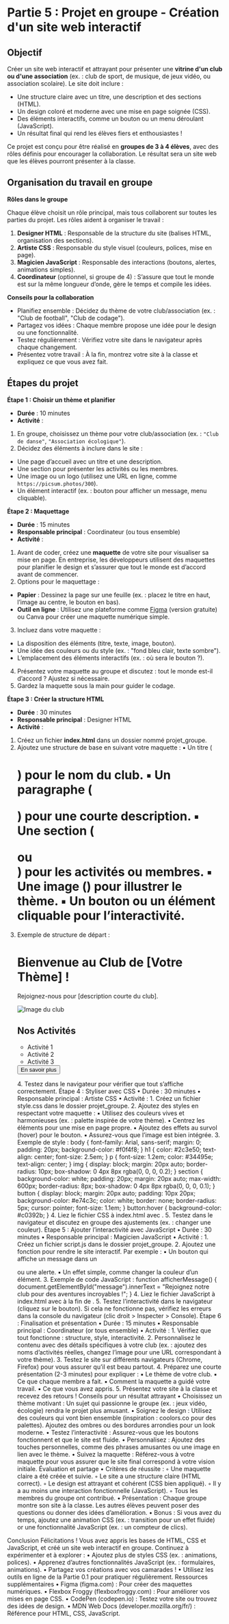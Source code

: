 # Partie 5 : Projet en groupe - Création d'un site web interactif

## Objectif

Créer un site web interactif et attrayant pour présenter une **vitrine d'un club ou d'une association** (ex. : club de sport, de musique, de jeux vidéo, ou association scolaire). Le site doit inclure :
- Une structure claire avec un titre, une description et des sections (HTML). 
- Un design coloré et moderne avec une mise en page soignée (CSS). 
- Des éléments interactifs, comme un bouton ou un menu déroulant (JavaScript). 
- Un résultat final qui rend les élèves fiers et enthousiastes ! 

Ce projet est conçu pour être réalisé en **groupes de 3 à 4 élèves**, avec des rôles définis pour encourager la collaboration. Le résultat sera un site web que les élèves pourront présenter à la classe.

## Organisation du travail en groupe

**Rôles dans le groupe**

Chaque élève choisit un rôle principal, mais tous collaborent sur toutes les parties du projet. Les rôles aident à organiser le travail :
1. **Designer HTML** : Responsable de la structure du site (balises HTML, organisation des sections). 
2. **Artiste CSS** : Responsable du style visuel (couleurs, polices, mise en page). 
3. **Magicien JavaScript** : Responsable des interactions (boutons, alertes, animations simples). 
4. **Coordinateur** (optionnel, si groupe de 4) : S’assure que tout le monde est sur la même longueur d’onde, gère le temps et compile les idées.

**Conseils pour la collaboration**
- Planifiez ensemble : Décidez du thème de votre club/association (ex. : "Club de football", "Club de codage"). 
- Partagez vos idées : Chaque membre propose une idée pour le design ou une fonctionnalité. 
- Testez régulièrement : Vérifiez votre site dans le navigateur après chaque changement. 
- Présentez votre travail : À la fin, montrez votre site à la classe et expliquez ce que vous avez fait. 

## Étapes du projet

**Étape 1 : Choisir un thème et planifier**
- **Durée** : 10 minutes 
- **Activité** :

1. En groupe, choisissez un thème pour votre club/association (ex. : `"Club de danse"`, `"Association écologique"`).
2. Décidez des éléments à inclure dans le site :
- Une page d’accueil avec un titre et une description. 
- Une section pour présenter les activités ou les membres. 
- Une image ou un logo (utilisez une URL en ligne, comme `https://picsum.photos/300`). 
- Un élément interactif (ex. : bouton pour afficher un message, menu cliquable).

**Étape 2 : Maquettage**
- **Durée** : 15 minutes 
- **Responsable principal** : Coordinateur (ou tous ensemble) 
- **Activité** :

1. Avant de coder, créez une **maquette** de votre site pour visualiser sa mise en page. En entreprise, les développeurs utilisent des maquettes pour planifier le design et s’assurer que tout le monde est d’accord avant de commencer. 
2. Options pour le maquettage :
- **Papier** : Dessinez la page sur une feuille (ex. : placez le titre en haut, l’image au centre, le bouton en bas). 
- **Outil en ligne** : Utilisez une plateforme comme [Figma](https://www.figma.com/fr-fr/) (version gratuite) ou Canva pour créer une maquette numérique simple. 
3. Incluez dans votre maquette :
- La disposition des éléments (titre, texte, image, bouton). 
- Une idée des couleurs ou du style (ex. : "fond bleu clair, texte sombre"). 
- L’emplacement des éléments interactifs (ex. : où sera le bouton ?). 
4. Présentez votre maquette au groupe et discutez : tout le monde est-il d’accord ? Ajustez si nécessaire. 
5. Gardez la maquette sous la main pour guider le codage. 

**Étape 3 : Créer la structure HTML**
- **Durée** : 30 minutes 
- **Responsable principal** : Designer HTML 
- **Activité** :
1. Créez un fichier **index.html** dans un dossier nommé projet_groupe. 
2. Ajoutez une structure de base en suivant votre maquette :
    ▪ Un titre (<h1>) pour le nom du club. 
    ▪ Un paragraphe (<p>) pour une courte description. 
    ▪ Une section (<div> ou <section>) pour les activités ou membres. 
    ▪ Une image (<img>) pour illustrer le thème. 
    ▪ Un bouton ou un élément cliquable pour l’interactivité. 
3. Exemple de structure de départ :
           <!DOCTYPE html>
           <html lang="fr">
           <head>
               <meta charset="UTF-8">
               <title>Club de [Votre Thème]</title>
               <link rel="stylesheet" href="style.css">
           </head>
           <body>
               <h1>Bienvenue au Club de [Votre Thème] !</h1>
               <p>Rejoignez-nous pour [description courte du club].</p>
               <img src="https://picsum.photos/300" alt="Image du club">
               <section>
                   <h2>Nos Activités</h2>
                   <ul>
                       <li>Activité 1</li>
                       <li>Activité 2</li>
                       <li>Activité 3</li>
                   </ul>
               </section>
               <button onclick="afficherMessage()">En savoir plus</button>
               <p id="message"></p>
               <script src="script.js"></script>
           </body>
           </html>
        4. Testez dans le navigateur pour vérifier que tout s’affiche correctement. 
Étape 4 : Styliser avec CSS
    • Durée : 30 minutes 
    • Responsable principal : Artiste CSS 
    • Activité :
        1. Créez un fichier style.css dans le dossier projet_groupe. 
        2. Ajoutez des styles en respectant votre maquette :
            ▪ Utilisez des couleurs vives et harmonieuses (ex. : palette inspirée de votre thème). 
            ▪ Centrez les éléments pour une mise en page propre. 
            ▪ Ajoutez des effets au survol (hover) pour le bouton. 
            ▪ Assurez-vous que l’image est bien intégrée. 
        3. Exemple de style :
           body {
               font-family: Arial, sans-serif;
               margin: 0;
               padding: 20px;
               background-color: #f0f4f8;
           }
           h1 {
               color: #2c3e50;
               text-align: center;
               font-size: 2.5em;
           }
           p {
               font-size: 1.2em;
               color: #34495e;
               text-align: center;
           }
           img {
               display: block;
               margin: 20px auto;
               border-radius: 10px;
               box-shadow: 0 4px 8px rgba(0, 0, 0, 0.2);
           }
           section {
               background-color: white;
               padding: 20px;
               margin: 20px auto;
               max-width: 600px;
               border-radius: 8px;
               box-shadow: 0 4px 8px rgba(0, 0, 0, 0.1);
           }
           button {
               display: block;
               margin: 20px auto;
               padding: 10px 20px;
               background-color: #e74c3c;
               color: white;
               border: none;
               border-radius: 5px;
               cursor: pointer;
               font-size: 1.1em;
           }
           button:hover {
               background-color: #c0392b;
           }
        4. Liez le fichier CSS à index.html avec <link rel="stylesheet" href="style.css">. 
        5. Testez dans le navigateur et discutez en groupe des ajustements (ex. : changer une couleur). 
Étape 5 : Ajouter l’interactivité avec JavaScript
    • Durée : 30 minutes 
    • Responsable principal : Magicien JavaScript 
    • Activité :
        1. Créez un fichier script.js dans le dossier projet_groupe. 
        2. Ajoutez une fonction pour rendre le site interactif. Par exemple :
            ▪ Un bouton qui affiche un message dans un <p> ou une alerte. 
            ▪ Un effet simple, comme changer la couleur d’un élément. 
        3. Exemple de code JavaScript :
           function afficherMessage() {
               document.getElementById("message").innerText = "Rejoignez notre club pour des aventures incroyables !";
           }
        4. Liez le fichier JavaScript à index.html avec <script src="script.js"></script> à la fin de <body>. 
        5. Testez l’interactivité dans le navigateur (cliquez sur le bouton). Si cela ne fonctionne pas, vérifiez les erreurs dans la console du navigateur (clic droit > Inspecter > Console). 
Étape 6 : Finalisation et présentation
    • Durée : 15 minutes 
    • Responsable principal : Coordinateur (or tous ensemble) 
    • Activité :
        1. Vérifiez que tout fonctionne : structure, style, interactivité. 
        2. Personnalisez le contenu avec des détails spécifiques à votre club (ex. : ajoutez des noms d’activités réelles, changez l’image pour une URL correspondant à votre thème). 
        3. Testez le site sur différents navigateurs (Chrome, Firefox) pour vous assurer qu’il est beau partout. 
        4. Préparez une courte présentation (2-3 minutes) pour expliquer :
            ▪ Le thème de votre club. 
            ▪ Ce que chaque membre a fait. 
            ▪ Comment la maquette a guidé votre travail. 
            ▪ Ce que vous avez appris. 
        5. Présentez votre site à la classe et recevez des retours ! 
Conseils pour un résultat attrayant
    • Choisissez un thème motivant : Un sujet qui passionne le groupe (ex. : jeux vidéo, écologie) rendra le projet plus amusant. 
    • Soignez le design : Utilisez des couleurs qui vont bien ensemble (inspiration : coolors.co pour des palettes). Ajoutez des ombres ou des bordures arrondies pour un look moderne. 
    • Testez l’interactivité : Assurez-vous que les boutons fonctionnent et que le site est fluide. 
    • Personnalisez : Ajoutez des touches personnelles, comme des phrases amusantes ou une image en lien avec le thème. 
    • Suivez la maquette : Référez-vous à votre maquette pour vous assurer que le site final correspond à votre vision initiale. 
Évaluation et partage
    • Critères de réussite :
        ◦ Une maquette claire a été créée et suivie. 
        ◦ Le site a une structure claire (HTML correct). 
        ◦ Le design est attrayant et cohérent (CSS bien appliqué). 
        ◦ Il y a au moins une interaction fonctionnelle (JavaScript). 
        ◦ Tous les membres du groupe ont contribué. 
    • Présentation : Chaque groupe montre son site à la classe. Les autres élèves peuvent poser des questions ou donner des idées d’amélioration. 
    • Bonus : Si vous avez du temps, ajoutez une animation CSS (ex. : transition pour un effet fluide) or une fonctionnalité JavaScript (ex. : un compteur de clics). 

Conclusion
Félicitations ! Vous avez appris les bases de HTML, CSS et JavaScript, et créé un site web interactif en groupe. Continuez à expérimenter et à explorer :
    • Ajoutez plus de styles CSS (ex. : animations, polices). 
    • Apprenez d’autres fonctionnalités JavaScript (ex. : formulaires, animations). 
    • Partagez vos créations avec vos camarades ! 
    • Utilisez les outils en ligne de la Partie 0.1 pour pratiquer régulièrement. 
Ressources supplémentaires
    • Figma (figma.com) : Pour créer des maquettes numériques. 
    • Flexbox Froggy (flexboxfroggy.com) : Pour améliorer vos mises en page CSS. 
    • CodePen (codepen.io) : Testez votre site ou trouvez des idées de design. 
    • MDN Web Docs (developer.mozilla.org/fr/) : Référence pour HTML, CSS, JavaScript. 
